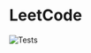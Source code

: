 # LeetCode

![Tests](https://github.com/Nicolas-Mich3l/LeetCode/actions/workflows/tests.yml/badge.svg)
